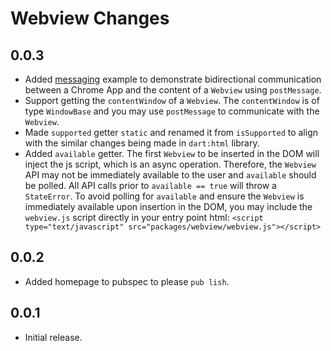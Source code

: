# Webview Changes

## 0.0.3

- Added [messaging][] example to demonstrate bidirectional communication between
a Chrome App and the content of a `Webview` using `postMessage`.
- Support getting the `contentWindow` of a `Webview`.  The `contentWindow` is
of type `WindowBase` and you may use `postMessage` to communicate with the
`Webview`.
- Made `supported` getter `static` and renamed it from `isSupported` to align
with the similar changes being made in `dart:html` library.
- Added `available` getter.  The first `Webview` to be inserted in the DOM will
inject the js script, which is an async operation.  Therefore, the `Webview` API
may not be immediately available to the user and `available` should be polled.
All API calls prior to `available == true` will throw a `StateError`.  To avoid
polling for `available` and ensure the `Webview` is immediately available upon
insertion in the DOM, you may include the `webview.js` script directly in your
entry point html:
`<script type="text/javascript" src="packages/webview/webview.js"></script>`

## 0.0.2

- Added homepage to pubspec to please `pub lish`.

## 0.0.1

- Initial release.

[messaging]: https://github.com/rmsmith/webview/tree/master/example/messaging
